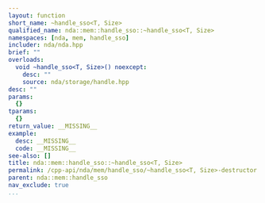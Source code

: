 ```yaml
---
layout: function
short_name: ~handle_sso<T, Size>
qualified_name: nda::mem::handle_sso::~handle_sso<T, Size>
namespaces: [nda, mem, handle_sso]
includer: nda/nda.hpp
brief: ""
overloads:
  void ~handle_sso<T, Size>() noexcept:
    desc: ""
    source: nda/storage/handle.hpp
desc: ""
params:
  {}
tparams:
  {}
return_value: __MISSING__
example:
  desc: __MISSING__
  code: __MISSING__
see-also: []
title: nda::mem::handle_sso::~handle_sso<T, Size>
permalink: /cpp-api/nda/mem/handle_sso/~handle_sso<T, Size>-destructor
parent: nda::mem::handle_sso
nav_exclude: true
...
```


